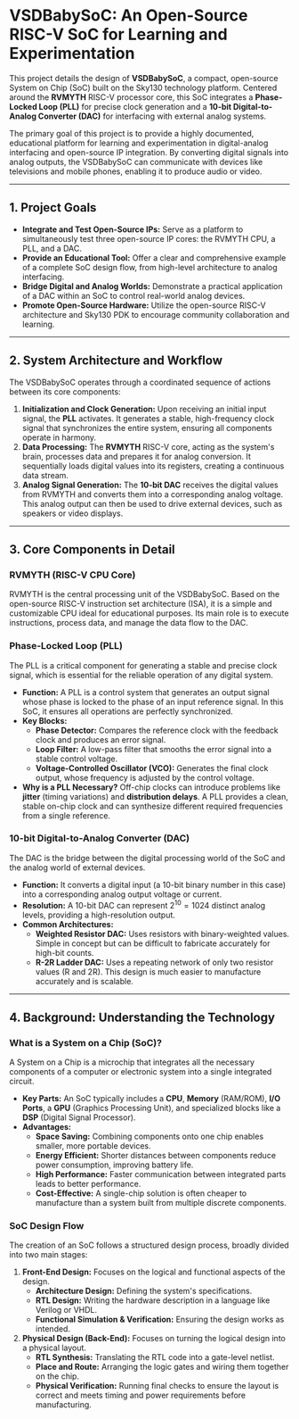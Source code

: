 # VSDBabySoC: An Open-Source RISC-V SoC for Learning and Experimentation

This project details the design of **VSDBabySoC**, a compact, open-source System on Chip (SoC) built on the Sky130 technology platform. Centered around the **RVMYTH** RISC-V processor core, this SoC integrates a **Phase-Locked Loop (PLL)** for precise clock generation and a **10-bit Digital-to-Analog Converter (DAC)** for interfacing with external analog systems.

The primary goal of this project is to provide a highly documented, educational platform for learning and experimentation in digital-analog interfacing and open-source IP integration. By converting digital signals into analog outputs, the VSDBabySoC can communicate with devices like televisions and mobile phones, enabling it to produce audio or video.

---

## 1. Project Goals

* **Integrate and Test Open-Source IPs:** Serve as a platform to simultaneously test three open-source IP cores: the RVMYTH CPU, a PLL, and a DAC.
* **Provide an Educational Tool:** Offer a clear and comprehensive example of a complete SoC design flow, from high-level architecture to analog interfacing.
* **Bridge Digital and Analog Worlds:** Demonstrate a practical application of a DAC within an SoC to control real-world analog devices.
* **Promote Open-Source Hardware:** Utilize the open-source RISC-V architecture and Sky130 PDK to encourage community collaboration and learning.

---

## 2. System Architecture and Workflow

The VSDBabySoC operates through a coordinated sequence of actions between its core components:

1.  **Initialization and Clock Generation:** Upon receiving an initial input signal, the **PLL** activates. It generates a stable, high-frequency clock signal that synchronizes the entire system, ensuring all components operate in harmony.
2.  **Data Processing:** The **RVMYTH** RISC-V core, acting as the system's brain, processes data and prepares it for analog conversion. It sequentially loads digital values into its registers, creating a continuous data stream.
3.  **Analog Signal Generation:** The **10-bit DAC** receives the digital values from RVMYTH and converts them into a corresponding analog voltage. This analog output can then be used to drive external devices, such as speakers or video displays.



---

## 3. Core Components in Detail

### RVMYTH (RISC-V CPU Core)

RVMYTH is the central processing unit of the VSDBabySoC. Based on the open-source RISC-V instruction set architecture (ISA), it is a simple and customizable CPU ideal for educational purposes. Its main role is to execute instructions, process data, and manage the data flow to the DAC.

### Phase-Locked Loop (PLL)

The PLL is a critical component for generating a stable and precise clock signal, which is essential for the reliable operation of any digital system.

* **Function:** A PLL is a control system that generates an output signal whose phase is locked to the phase of an input reference signal. In this SoC, it ensures all operations are perfectly synchronized.
* **Key Blocks:**
    * **Phase Detector:** Compares the reference clock with the feedback clock and produces an error signal.
    * **Loop Filter:** A low-pass filter that smooths the error signal into a stable control voltage.
    * **Voltage-Controlled Oscillator (VCO):** Generates the final clock output, whose frequency is adjusted by the control voltage.
* **Why is a PLL Necessary?** Off-chip clocks can introduce problems like **jitter** (timing variations) and **distribution delays**. A PLL provides a clean, stable on-chip clock and can synthesize different required frequencies from a single reference.



### 10-bit Digital-to-Analog Converter (DAC)

The DAC is the bridge between the digital processing world of the SoC and the analog world of external devices.

* **Function:** It converts a digital input (a 10-bit binary number in this case) into a corresponding analog output voltage or current.
* **Resolution:** A 10-bit DAC can represent $2^{10} = 1024$ distinct analog levels, providing a high-resolution output.
* **Common Architectures:**
    * **Weighted Resistor DAC:** Uses resistors with binary-weighted values. Simple in concept but can be difficult to fabricate accurately for high-bit counts.
    * **R-2R Ladder DAC:** Uses a repeating network of only two resistor values (R and 2R). This design is much easier to manufacture accurately and is scalable.



---

## 4. Background: Understanding the Technology

### What is a System on a Chip (SoC)?

A System on a Chip is a microchip that integrates all the necessary components of a computer or electronic system into a single integrated circuit.

* **Key Parts:** An SoC typically includes a **CPU**, **Memory** (RAM/ROM), **I/O Ports**, a **GPU** (Graphics Processing Unit), and specialized blocks like a **DSP** (Digital Signal Processor).
* **Advantages:**
    * **Space Saving:** Combining components onto one chip enables smaller, more portable devices.
    * **Energy Efficient:** Shorter distances between components reduce power consumption, improving battery life.
    * **High Performance:** Faster communication between integrated parts leads to better performance.
    * **Cost-Effective:** A single-chip solution is often cheaper to manufacture than a system built from multiple discrete components.

### SoC Design Flow

The creation of an SoC follows a structured design process, broadly divided into two main stages:

1.  **Front-End Design:** Focuses on the logical and functional aspects of the design.
    * **Architecture Design:** Defining the system's specifications.
    * **RTL Design:** Writing the hardware description in a language like Verilog or VHDL.
    * **Functional Simulation & Verification:** Ensuring the design works as intended.
2.  **Physical Design (Back-End):** Focuses on turning the logical design into a physical layout.
    * **RTL Synthesis:** Translating the RTL code into a gate-level netlist.
    * **Place and Route:** Arranging the logic gates and wiring them together on the chip.
    * **Physical Verification:** Running final checks to ensure the layout is correct and meets timing and power requirements before manufacturing.
